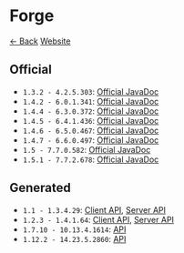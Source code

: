 # Forge

[<- Back](../README.md) [Website](https://forums.minecraftforge.net/)

## Official  
* `1.3.2 - 4.2.5.303`: [Official JavaDoc](official/1.3.2-4.2.5.303/index.html)
* `1.4.2 - 6.0.1.341`: [Official JavaDoc](official/1.4.2-6.0.1.341/index.html)
* `1.4.4 - 6.3.0.372`: [Official JavaDoc](official/1.4.4-6.3.0.372/index.html)
* `1.4.5 - 6.4.1.436`: [Official JavaDoc](official/1.4.5-6.4.1.436/index.html)
* `1.4.6 - 6.5.0.467`: [Official JavaDoc](official/1.4.6-6.5.0.467/index.html)
* `1.4.7 - 6.6.0.497`: [Official JavaDoc](official/1.4.7-6.6.0.497/index.html)
* `1.5 - 7.7.0.582`: [Official JavaDoc](official/1.5-7.7.0.582/index.html)
* `1.5.1 - 7.7.2.678`: [Official JavaDoc](official/1.5.1-7.7.2.678/index.html)

## Generated  
* `1.1 - 1.3.4.29`: [Client API](generated/1.1-1.3.4.29/client/index.html), [Server API](generated/1.1-1.3.4.29/server/index.html)
* `1.2.3 - 1.4.1.64`: [Client API](generated/1.2.3-1.4.1.64/client/index.html), [Server API](generated/1.2.3-1.4.1.64/server/index.html)
* `1.7.10 - 10.13.4.1614`: [API](generated/1.7.10-10.13.4.1614/index.html)
* `1.12.2 - 14.23.5.2860`: [API](generated/1.12.2-14.23.5.2860/index.html)
